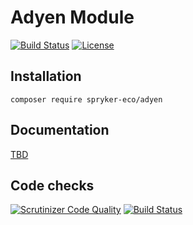 # Adyen Module

[![Build Status](https://travis-ci.org/spryker-eco/adyen.svg?branch=master)](https://travis-ci.org/spryker-eco/adyen)
[![License](https://img.shields.io/github/license/spryker-eco/adyen.svg?b=dev)](https://github.com/spryker-eco/adyen)

## Installation

```
composer require spryker-eco/adyen
```

## Documentation

[TBD](https://academy.spryker.com)

## Code checks

[![Scrutinizer Code Quality](https://scrutinizer-ci.com/g/spryker-eco/adyen/badges/quality-score.png?b=master)](https://scrutinizer-ci.com/g/spryker-eco/adyen/?branch=dev)
[![Build Status](https://scrutinizer-ci.com/g/spryker-eco/adyen/badges/build.png?b=master)](https://scrutinizer-ci.com/g/spryker-eco/adyen/build-status/master)